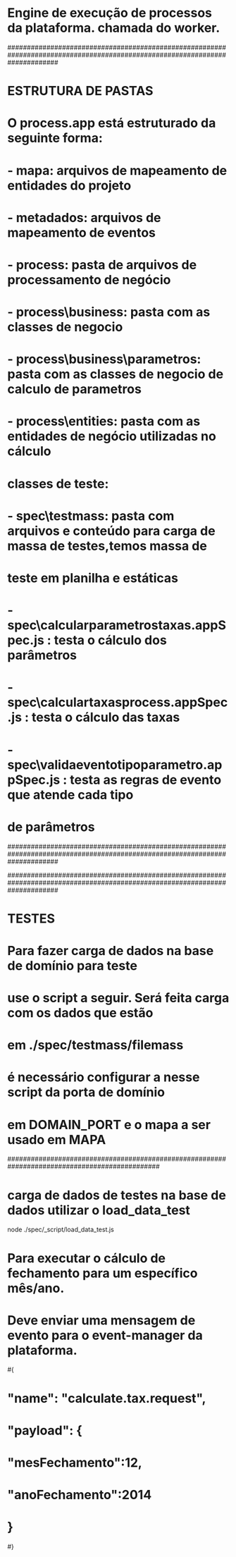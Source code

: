 # Engine de execução de processos da plataforma. chamada do worker.

#############################################################################################################################
#
# ESTRUTURA DE PASTAS 
#
# O process.app está estruturado da seguinte forma:
# - mapa\: arquivos de mapeamento de entidades do projeto
# - metadados\: arquivos de mapeamento de eventos
# - process\: pasta de arquivos de processamento de negócio
# - process\business\: pasta com as classes de negocio
# - process\business\parametros\: pasta com as classes de negocio de calculo de parametros
# - process\entities\: pasta com as entidades de negócio utilizadas no cálculo
#
# classes de teste:
# - spec\testmass\: pasta com arquivos e conteúdo para carga de massa de testes,temos massa de 
#   teste em planilha e estáticas
# - spec\calcularparametrostaxas.appSpec.js : testa o cálculo dos parâmetros
# - spec\calculartaxasprocess.appSpec.js : testa o cálculo das taxas
# - spec\validaeventotipoparametro.appSpec.js : testa as regras de evento que atende cada tipo
#   de parâmetros
#############################################################################################################################


#############################################################################################################################
#
# TESTES 
#
# Para fazer carga de dados na base de domínio para teste 
# use o script a seguir. Será feita carga com os dados que estão
# em ./spec/testmass/filemass
# é necessário configurar a nesse script da porta de domínio
# em DOMAIN_PORT e o mapa a ser usado em MAPA
###############################################################################################

# carga de dados de testes na base de dados utilizar o load_data_test
node ./spec/_script/load_data_test.js

# Para executar o cálculo de fechamento para um específico mês/ano.
# Deve enviar uma mensagem de evento para o event-manager da plataforma.
#{
#	"name": "calculate.tax.request",
#	"payload": {
#		"mesFechamento":12,
#		"anoFechamento":2014
#	}
#}

